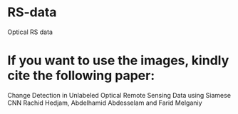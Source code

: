 # RS-data
Optical RS data
# If you want to use the images, kindly cite the following paper:
Change Detection in Unlabeled Optical Remote Sensing Data using Siamese CNN
Rachid Hedjam, Abdelhamid Abdesselam and Farid Melganiy
